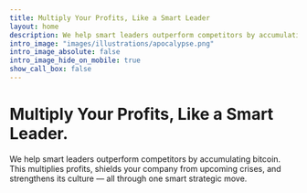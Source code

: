 ```yaml
---
title: Multiply Your Profits, Like a Smart Leader
layout: home
description: We help smart leaders outperform competitors by accumulating bitcoin—multiplying profits, building financial resilience, and strengthening culture, all in one strategic move.
intro_image: "images/illustrations/apocalypse.png"
intro_image_absolute: false
intro_image_hide_on_mobile: true
show_call_box: false
---
```


# Multiply Your Profits, Like a Smart Leader.

We help smart leaders outperform competitors by accumulating bitcoin. This multiplies profits, shields your company from upcoming crises, and strengthens its culture — all through one smart strategic move.
